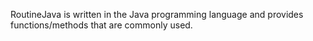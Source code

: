 RoutineJava is written in the Java programming language and provides functions/methods that are commonly used.

